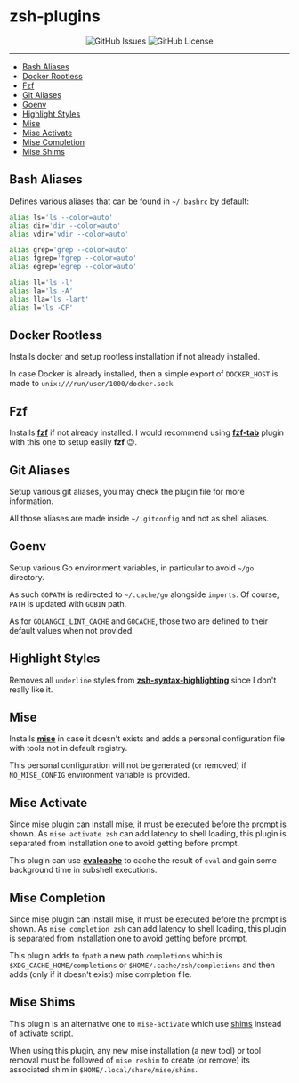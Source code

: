 # zsh-plugins <!-- omit in toc -->

<p align="center">
  <img alt="GitHub Issues" src="https://img.shields.io/github/issues-raw/kilianpaquier/dotfiles?style=for-the-badge">
  <img alt="GitHub License" src="https://img.shields.io/github/license/kilianpaquier/dotfiles?style=for-the-badge">
</p>

---

- [Bash Aliases](#bash-aliases)
- [Docker Rootless](#docker-rootless)
- [Fzf](#fzf)
- [Git Aliases](#git-aliases)
- [Goenv](#goenv)
- [Highlight Styles](#highlight-styles)
- [Mise](#mise)
- [Mise Activate](#mise-activate)
- [Mise Completion](#mise-completion)
- [Mise Shims](#mise-shims)

## Bash Aliases

Defines various aliases that can be found in `~/.bashrc` by default:

```sh
alias ls='ls --color=auto'
alias dir='dir --color=auto'
alias vdir='vdir --color=auto'

alias grep='grep --color=auto'
alias fgrep='fgrep --color=auto'
alias egrep='egrep --color=auto'

alias ll='ls -l'
alias la='ls -A'
alias lla='ls -lart'
alias l='ls -CF'
```

## Docker Rootless

Installs docker and setup rootless installation if not already installed.

In case Docker is already installed, then a simple export of `DOCKER_HOST` is made to `unix:///run/user/1000/docker.sock`.

## Fzf

Installs [**fzf**](https://github.com/junegunn/fzf) if not already installed.
I would recommend using [**fzf-tab**](https://github.com/Aloxaf/fzf-tab) plugin with this one to setup easily **fzf** 😉.

## Git Aliases

Setup various git aliases, you may check the plugin file for more information.

All those aliases are made inside `~/.gitconfig` and not as shell aliases.

## Goenv

Setup various Go environment variables, in particular to avoid `~/go` directory.

As such `GOPATH` is redirected to `~/.cache/go` alongside `imports`. Of course, `PATH` is updated with `GOBIN` path.

As for `GOLANGCI_LINT_CACHE` and `GOCACHE`, those two are defined to their default values when not provided.

## Highlight Styles

Removes all `underline` styles from [**zsh-syntax-highlighting**](https://github.com/zsh-users/zsh-syntax-highlighting) since I don't really like it.

## Mise

Installs [**mise**](https://mise.jdx.dev/) in case it doesn't exists
and adds a personal configuration file with tools not in default registry.

This personal configuration will not be generated (or removed) if `NO_MISE_CONFIG` environment variable is provided.

## Mise Activate

Since mise plugin can install mise, it must be executed before the prompt is shown.
As `mise activate zsh` can add latency to shell loading, this plugin is separated from installation one to avoid getting before prompt.

This plugin can use [**evalcache**](https://github.com/mroth/evalcache) to cache the result of `eval`
and gain some background time in subshell executions.

## Mise Completion

Since mise plugin can install mise, it must be executed before the prompt is shown.
As `mise completion zsh` can add latency to shell loading, this plugin is separated from installation one to avoid getting before prompt.

This plugin adds to `fpath` a new path `completions` which is `$XDG_CACHE_HOME/completions` or `$HOME/.cache/zsh/completions`
and then adds (only if it doesn't exist) mise completion file.

## Mise Shims

This plugin is an alternative one to `mise-activate` which use [shims](https://mise.jdx.dev/dev-tools/shims.html#shims-vs-path) instead of activate script.

When using this plugin, any new mise installation (a new tool) or tool removal must be followed of `mise reshim`
to create (or remove) its associated shim in `$HOME/.local/share/mise/shims`.

